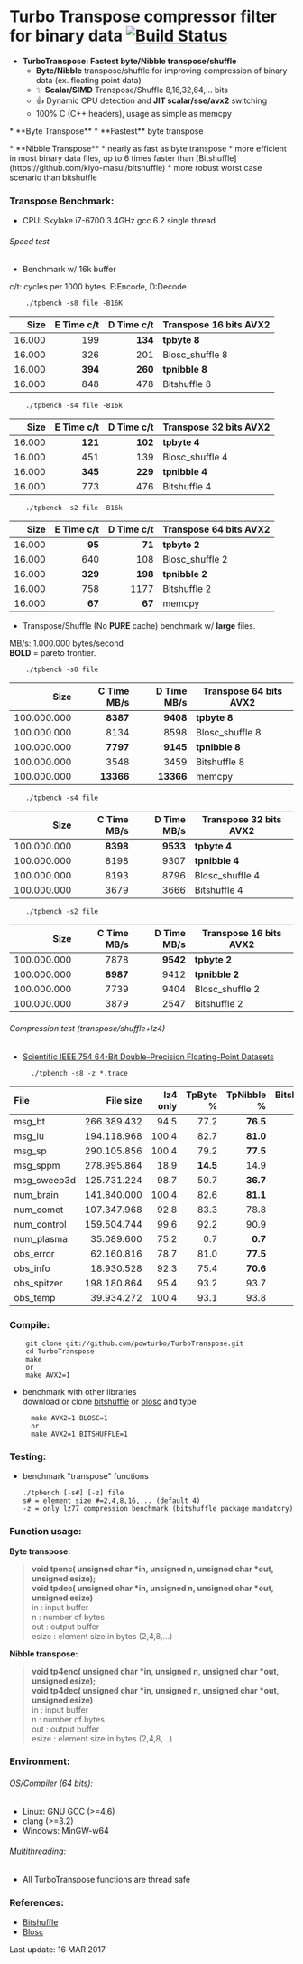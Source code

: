 Turbo Transpose compressor filter for binary data [![Build Status](https://travis-ci.org/powturbo/TurboTranspose.svg?branch=master)](https://travis-ci.org/powturbo/TurboTranspose)
======================================
* **TurboTranspose: Fastest byte/Nibble transpose/shuffle**
  * **Byte/Nibble** transpose/shuffle for improving compression of binary data (ex. floating point data)
  * :sparkles: **Scalar/SIMD** Transpose/Shuffle 8,16,32,64,... bits
  * :+1: Dynamic CPU detection and **JIT scalar/sse/avx2** switching
  * 100% C (C++ headers), usage as simple as memcpy
<p>
* **Byte Transpose**
  * **Fastest** byte transpose 
<p>
* **Nibble Transpose** 
  * nearly as fast as byte transpose 
  * more efficient in most binary data files, up to 6 times faster than [Bitshuffle](https://github.com/kiyo-masui/bitshuffle)
  * more robust worst case scenario than bitshuffle
  
### Transpose Benchmark:
- CPU: Skylake i7-6700 3.4GHz gcc 6.2 single thread 

###### Speed test 
- Benchmark w/ 16k buffer

c/t: cycles per 1000 bytes. E:Encode, D:Decode<br> 

        ./tpbench -s8 file -B16K
|Size |E Time c/t|D Time c/t|Transpose 16 bits **AVX2**|
|----------:|------:|------:|-----------------------------------|
|16.000|199|**134**|**tpbyte 8**|
|16.000|326|201|Blosc_shuffle 8|
|16.000|**394**|**260**|**tpnibble 8**|
|16.000|848|478|Bitshuffle 8|

        ./tpbench -s4 file -B16k
|Size |E Time c/t|D Time c/t|Transpose 32 bits **AVX2**|
|----------:|------:|------:|-----------------------------------|
|16.000|**121**|**102**|**tpbyte 4**|
|16.000|451|139|Blosc_shuffle 4|
|16.000|**345**|**229**|**tpnibble 4**|
|16.000|773|476|Bitshuffle 4|

        ./tpbench -s2 file -B16k
|Size |E Time c/t|D Time c/t|Transpose 64 bits **AVX2**|
|----------:|------:|------:|-----------------------------------|
|16.000|**95**|**71**|**tpbyte 2**|
|16.000|640|108|Blosc_shuffle 2|
|16.000|**329**|**198**|**tpnibble 2**|
|16.000|758|1177|Bitshuffle 2|
|16.000|**67**|**67**|memcpy|


- Transpose/Shuffle (No **PURE** cache) benchmark w/ **large** files.

MB/s: 1.000.000 bytes/second<br> 
**BOLD** = pareto frontier.<br>

        ./tpbench -s8 file
|Size |C Time MB/s|D Time MB/s|Transpose 64 bits **AVX2**|
|----------:|------:|------:|-----------------------------------|
|100.000.000|**8387**|**9408**|**tpbyte 8**|
|100.000.000|8134|8598|Blosc_shuffle 8 |
|100.000.000|**7797**|**9145**|**tpnibble 8**|
|100.000.000|3548|3459|Bitshuffle 8|
|100.000.000|**13366**|**13366**|memcpy|

        ./tpbench -s4 file
|Size |C Time MB/s|D Time MB/s|Transpose 32 bits **AVX2**|
|----------:|------:|------:|-----------------------------------|
|100.000.000|**8398**|**9533**|**tpbyte 4**|
|100.000.000|8198|9307|**tpnibble 4**|
|100.000.000|8193|8796|Blosc_shuffle 4|
|100.000.000|3679|3666|Bitshuffle 4|

        ./tpbench -s2 file
|Size |C Time MB/s|D Time MB/s|Transpose 16 bits **AVX2**|
|----------:|------:|------:|-----------------------------------|
|100.000.000|7878|**9542**|**tpbyte 2**|
|100.000.000|**8987**|9412|**tpnibble 2**|
|100.000.000|7739|9404|Blosc_shuffle 2|
|100.000.000|3879|2547|Bitshuffle 2|

###### Compression test (transpose/shuffle+lz4)
- [Scientific IEEE 754 64-Bit Double-Precision Floating-Point Datasets](http://cs.txstate.edu/~burtscher/research/datasets/FPdouble/)

        ./tpbench -s8 -z *.trace
|File|File size|lz4 only|TpByte %|TpNibble %|Bitshuffle %|
|:-------------|---------:|------:|------:|-----:|-----:|
msg_bt|266.389.432|94.5|77.2|__**76.5**__|81.6|
msg_lu|194.118.968|100.4|82.7|__**81.0**__|83.7|
msg_sp|290.105.856|100.4|79.2|__**77.5**__|80.2|
msg_sppm|278.995.864|18.9|__**14.5**__|14.9|19.5|
msg_sweep3d|125.731.224|98.7|50.7|__**36.7**__|80.4|
num_brain|141.840.000|100.4|82.6|__**81.1**__|84.5|
num_comet|107.347.968|92.8|83.3|78.8|__**76.3**__|
num_control|159.504.744|99.6|92.2|90.9|__**89.4**__|
num_plasma|35.089.600|75.2|0.7|__**0.7**__|84.5|
obs_error|62.160.816|78.7|81.0|__**77.5**__|84.4|
obs_info|18.930.528|92.3|75.4|__**70.6**__|82.4|
obs_spitzer|198.180.864|95.4|93.2|93.7|__**86.4**__|
obs_temp|39.934.272|100.4|93.1|93.8|__**91.7**__|


### Compile:

  		git clone git://github.com/powturbo/TurboTranspose.git
        cd TurboTranspose
  		make
        or
  		make AVX2=1
		
+ benchmark with other libraries<br />
  download or clone [bitshuffle](https://github.com/kiyo-masui/bitshuffle) or [blosc](https://github.com/Blosc/c-blosc) and type

		make AVX2=1 BLOSC=1
		or
		make AVX2=1 BITSHUFFLE=1


### Testing:
  + benchmark "transpose" functions <br />

        ./tpbench [-s#] [-z] file
		s# = element size #=2,4,8,16,... (default 4) 
		-z = only lz77 compression benchmark (bitshuffle package mandatory)


### Function usage:

  **Byte transpose:** 
  >**void tpenc(      unsigned char *in, unsigned n, unsigned char *out, unsigned esize);<br>
  void tpdec(      unsigned char *in, unsigned n, unsigned char *out, unsigned esize)**<br />
  in     : input buffer<br />
  n      : number of bytes<br />
  out    : output buffer<br />
  esize  : element size in bytes (2,4,8,...)<br />

   
  **Nibble transpose:** 
  >**void tp4enc(      unsigned char *in, unsigned n, unsigned char *out, unsigned esize);<br>
  void tp4dec(      unsigned char *in, unsigned n, unsigned char *out, unsigned esize)**<br />
  in     : input buffer<br />
  n      : number of bytes<br />
  out    : output buffer<br />
  esize  : element size in bytes (2,4,8,...)<br />

### Environment:

###### OS/Compiler (64 bits):
- Linux: GNU GCC (>=4.6)
- clang (>=3.2)
- Windows: MinGW-w64

###### Multithreading:
- All TurboTranspose functions are thread safe

### References:
- [Bitshuffle](https://github.com/kiyo-masui/bitshuffle)
- [Blosc](https://github.com/Blosc/c-blosc)

Last update:  16 MAR 2017


